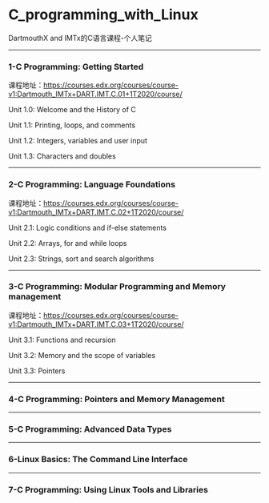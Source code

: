 # C_programming_with_Linux
DartmouthX and IMTx的C语言课程-个人笔记
***

### 1-C Programming: Getting Started
课程地址：https://courses.edx.org/courses/course-v1:Dartmouth_IMTx+DART.IMT.C.01+1T2020/course/

Unit 1.0: Welcome and the History of C

Unit 1.1: Printing, loops, and comments

Unit 1.2: Integers, variables and user input

Unit 1.3: Characters and doubles

***


### 2-C Programming: Language Foundations
课程地址：https://courses.edx.org/courses/course-v1:Dartmouth_IMTx+DART.IMT.C.02+1T2020/course/

Unit 2.1: Logic conditions and if-else statements

Unit 2.2: Arrays, for and while loops

Unit 2.3: Strings, sort and search algorithms
***


### 3-C Programming: Modular Programming and Memory management
课程地址：https://courses.edx.org/courses/course-v1:Dartmouth_IMTx+DART.IMT.C.03+1T2020/course/

Unit 3.1: Functions and recursion

Unit 3.2: Memory and the scope of variables

Unit 3.3: Pointers

***


### 4-C Programming: Pointers and Memory Management

***


### 5-C Programming: Advanced Data Types

***


### 6-Linux Basics: The Command Line Interface

***


### 7-C Programming: Using Linux Tools and Libraries
